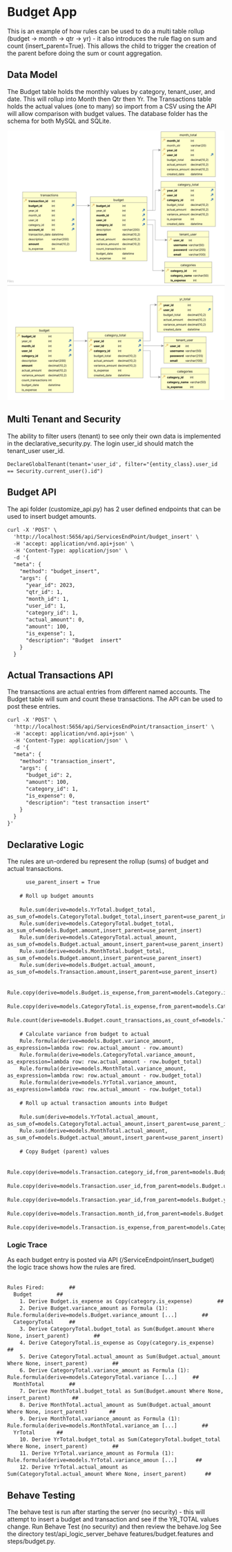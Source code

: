 # Budget App

This is an example of how rules can be used to do a multi table rollup 
(budget -> month -> qtr -> yr) - it also introduces the rule flag on sum and count (insert_parent=True).
This allows the child to trigger the creation of the parent before doing the sum or count aggregation.

## Data Model
The Budget table holds the monthly values by category, tenant_user, and date.  This will rollup into Month then Qtr then Yr.  The Transactions table holds the actual values (one to many) so import from a CSV using the API will allow comparison with budget values. The database folder has the schema for both MySQL and SQLite.

![Budget DataModel](./images/Budget.png)
![Category DataModel](./images/BudgetCategory.png)
## Multi Tenant and Security
The ability to filter users (tenant) to see only their own data is implemented in the declarative_security.py. The login user_id should match the tenant_user user_id.

```
DeclareGlobalTenant(tenant='user_id', filter="{entity_class}.user_id == Security.current_user().id")
```

## Budget API
The api folder (customize_api.py) has 2 user defined endpoints that can be used to insert budget amounts. 

```
curl -X 'POST' \
  'http://localhost:5656/api/ServicesEndPoint/budget_insert' \
  -H 'accept: application/vnd.api+json' \
  -H 'Content-Type: application/json' \
  -d '{
  "meta": {
    "method": "budget_insert",
    "args": {
      "year_id": 2023,
      "qtr_id": 1,
      "month_id": 1,
      "user_id": 1,
      "category_id": 1,
      "actual_amount": 0,
      "amount": 100,
      "is_expense": 1,
      "description": "Budget  insert"
    }
  }
```


## Actual Transactions API
The transactions are actual entries from different named accounts. The Budget table will sum and count these transactions.  The API can be used to post these entries.

```
curl -X 'POST' \
  'http://localhost:5656/api/ServicesEndPoint/transaction_insert' \
  -H 'accept: application/vnd.api+json' \
  -H 'Content-Type: application/json' \
  -d '{
  "meta": {
    "method": "transaction_insert",
    "args": {
      "budget_id": 2,
      "amount": 100,
      "category_id": 1,
      "is_expense": 0,
      "description": "test transaction insert"
    }
  }
}'
```

## Declarative Logic
The rules are un-ordered bu represent the rollup (sums) of budget and actual transactions. 
```
      use_parent_insert = True

    # Roll up budget amounts
    
    Rule.sum(derive=models.YrTotal.budget_total, as_sum_of=models.CategoryTotal.budget_total,insert_parent=use_parent_insert)
    Rule.sum(derive=models.CategoryTotal.budget_total, as_sum_of=models.Budget.amount,insert_parent=use_parent_insert)
    Rule.sum(derive=models.CategoryTotal.actual_amount, as_sum_of=models.Budget.actual_amount,insert_parent=use_parent_insert)
    Rule.sum(derive=models.MonthTotal.budget_total, as_sum_of=models.Budget.amount,insert_parent=use_parent_insert)
    Rule.sum(derive=models.Budget.actual_amount, as_sum_of=models.Transaction.amount,insert_parent=use_parent_insert)
    
    Rule.copy(derive=models.Budget.is_expense,from_parent=models.Category.is_expense)
    Rule.copy(derive=models.CategoryTotal.is_expense,from_parent=models.Category.is_expense)
    Rule.count(derive=models.Budget.count_transactions,as_count_of=models.Transaction)
    
    # Calculate variance from budget to actual
    Rule.formula(derive=models.Budget.variance_amount, as_expression=lambda row: row.actual_amount - row.amount)
    Rule.formula(derive=models.CategoryTotal.variance_amount, as_expression=lambda row: row.actual_amount - row.budget_total)
    Rule.formula(derive=models.MonthTotal.variance_amount, as_expression=lambda row: row.actual_amount - row.budget_total)
    Rule.formula(derive=models.YrTotal.variance_amount, as_expression=lambda row: row.actual_amount - row.budget_total)
    
    # Roll up actual transaction amounts into Budget
    
    Rule.sum(derive=models.YrTotal.actual_amount, as_sum_of=models.CategoryTotal.actual_amount,insert_parent=use_parent_insert)
    Rule.sum(derive=models.MonthTotal.actual_amount, as_sum_of=models.Budget.actual_amount,insert_parent=use_parent_insert)
    
    # Copy Budget (parent) values 
    
    Rule.copy(derive=models.Transaction.category_id,from_parent=models.Budget.category_id)
    Rule.copy(derive=models.Transaction.user_id,from_parent=models.Budget.user_id)
    Rule.copy(derive=models.Transaction.year_id,from_parent=models.Budget.year_id)
    Rule.copy(derive=models.Transaction.month_id,from_parent=models.Budget.month_id)
    Rule.copy(derive=models.Transaction.is_expense,from_parent=models.Category.is_expense)

```

### Logic Trace
As each budget entry is posted via API (/ServiceEndpoint/insert_budget) the logic trace shows how the rules are fired.

```

Rules Fired:		##
  Budget		##
    1. Derive Budget.is_expense as Copy(category.is_expense)		##
    2. Derive Budget.variance_amount as Formula (1): Rule.formula(derive=models.Budget.variance_amount [...]		##
  CategoryTotal		##
    3. Derive CategoryTotal.budget_total as Sum(Budget.amount Where None, insert_parent)		##
    4. Derive CategoryTotal.is_expense as Copy(category.is_expense)		##
    5. Derive CategoryTotal.actual_amount as Sum(Budget.actual_amount Where None, insert_parent)		##
    6. Derive CategoryTotal.variance_amount as Formula (1): Rule.formula(derive=models.CategoryTotal.variance [...]		##
  MonthTotal		##
    7. Derive MonthTotal.budget_total as Sum(Budget.amount Where None, insert_parent)		##
    8. Derive MonthTotal.actual_amount as Sum(Budget.actual_amount Where None, insert_parent)		##
    9. Derive MonthTotal.variance_amount as Formula (1): Rule.formula(derive=models.MonthTotal.variance_am [...]		##
  YrTotal		##
    10. Derive YrTotal.budget_total as Sum(CategoryTotal.budget_total Where None, insert_parent)		##
    11. Derive YrTotal.variance_amount as Formula (1): Rule.formula(derive=models.YrTotal.variance_amoun [...]		##
    12. Derive YrTotal.actual_amount as Sum(CategoryTotal.actual_amount Where None, insert_parent)		##
```

## Behave Testing
The behave test is run after starting the server (no security) - this will attempt to insert a budget and transaction and see if the YR_TOTAL values change.
Run Behave Test (no security) and then review the behave.log
See the directory test/api_logic_server_behave features/budget.features and steps/budget.py.